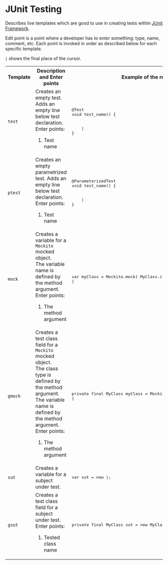 # JUnit Testing
Describes live templates which are good to use in creating tests within [JUnit Framework](https://junit.org/junit5/).

Edit point is a point where a developer has to enter something: type, name, comment, etc. Each point is invoked in order as described below for each specific template.

`|` shows the final place of the cursor.

<table>
  <tr>
    <th>Template</th><th>Description and Enter points</th><th>Example of the result</th>
  </tr>
  <tr>
    <td><code>test</code></td>
    <td>Creates an empty test. Adds an empty line below test declaration.<br/>
      Enter points:<br/>
      <ol>
        <li>Test name</li>
      </ol>
    </td>
    <td>
      <pre lang='Java'>
@Test
void test_name() {
<br/>
    |
}</pre>
    </td>
  </tr>
  <tr>
    <td><code>ptest</code></td>
    <td>Creates an empty parametrized test. Adds an empty line below test declaration.<br/>
      Enter points:<br/>
      <ol>
        <li>Test name</li>
      </ol>
    </td>
    <td>
      <pre lang='Java'>
@ParameterizedTest
void test_name() {
<br/>
    |
}</pre>
    </td>
  </tr>
  <tr>
    <td><code>mock</code></td>
    <td>Creates a variable for a <code>Mockito</code> mocked object.<br/>
        The variable name is defined by the method argument.<br/>
      Enter points:<br/>
      <ol>
        <li>The method argument</li>
      </ol>
    </td>
    <td>
    <pre lang='Java'>
var myClass = Mockito.mock( MyClass.class );
|</pre>
    </td>
  </tr>
  <tr>
    <td><code>gmock</code></td>
    <td>Creates a test class field for a <code>Mockito</code> mocked object.<br/>
      The class type is defined by the method argument.<br/>
      The variable name is defined by the method argument.<br/>
      Enter points:<br/>
      <ol>
        <li>The method argument</li>
      </ol>
    </td>
    <td>
    <pre lang='Java'>
private final MyClass myClass = Mockito.mock( MyClass.class );
|</pre>
    </td>
  </tr>
  <tr>
    <td><code>sut</code></td>
    <td>Creates a variable for a subject under test.</td>
    <td>
    <pre lang='Java'>var sut = new |;</pre>
    </td>
  </tr>
  <tr>
    <td><code>gsut</code></td>
    <td>Creates a test class field for a subject under test.<br/>
        Enter points:<br/>
        <ol>
            <li>Tested class name</li>
        </ol>
    </td>
    <td>
    <pre lang='Java'>private final MyClass sut = new MyClass(|);</pre>
    </td>
  </tr>
</table>
